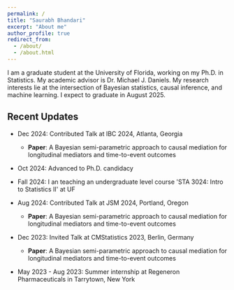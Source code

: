 ```yaml
---
permalink: /
title: "Saurabh Bhandari"
excerpt: "About me"
author_profile: true
redirect_from: 
  - /about/
  - /about.html
---
```


I am a graduate student at the University of Florida, working on my Ph.D. in Statistics. My academic advisor is Dr. Michael J. Daniels. My research interests lie at the intersection of Bayesian statistics, causal inference, and machine learning. I expect to graduate in August 2025.
 


## Recent Updates

  * Dec 2024: Contributed Talk at IBC 2024, Atlanta, Georgia
      * **Paper**: A Bayesian semi-parametric approach to causal mediation for longitudinal mediators and time-to-event outcomes
    
  * Oct 2024: Advanced to Ph.D. candidacy
      
  * Fall 2024: I an teaching an undergraduate level course 'STA 3024: Intro to Statistics II' at UF

  * Aug 2024: Contributed Talk at JSM 2024, Portland, Oregon
      * **Paper**: A Bayesian semi-parametric approach to causal mediation for longitudinal mediators and time-to-event outcomes
  
  * Dec 2023: Invited Talk at CMStatistics 2023, Berlin, Germany
      * **Paper**: A Bayesian semi-parametric approach to causal mediation for longitudinal mediators and time-to-event outcomes
  
  * May 2023 - Aug 2023: Summer internship at Regeneron Pharmaceuticals in Tarrytown, New York 

